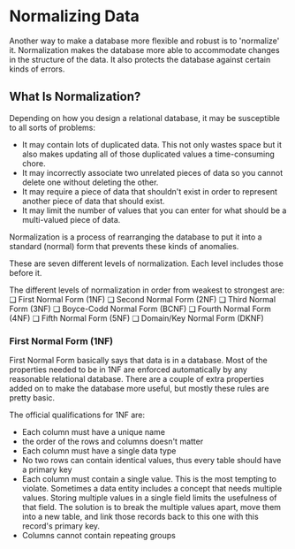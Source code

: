 # Normalizing Data

Another way to make a database more flexible and robust is to 'normalize' it. Normalization makes the database more able to accommodate changes in the structure of the data. It also protects the database against certain kinds of errors.

## What Is Normalization?

Depending on how you design a relational database, it may be susceptible to all sorts of problems:

- It may contain lots of duplicated data. This not only wastes space but it also makes updating all of those duplicated values a time-consuming chore.
- It may incorrectly associate two unrelated pieces of data so you cannot delete one without deleting the other.
- It may require a piece of data that shouldn't exist in order to represent another piece of data that should exist.
- It may limit the number of values that you can enter for what should be a multi-valued piece of data.

Normalization is a process of rearranging the database to put it into a standard (normal) form that prevents these kinds of anomalies.

These are seven different levels of normalization. Each level includes those before it.

The different levels of normalization in order from weakest to strongest are:
❑ First Normal Form (1NF)
❑ Second Normal Form (2NF)
❑ Third Normal Form (3NF)
❑ Boyce-Codd Normal Form (BCNF)
❑ Fourth Normal Form (4NF)
❑ Fifth Normal Form (5NF)
❑ Domain/Key Normal Form (DKNF)

### First Normal Form (1NF)

First Normal Form basically says that data is in a database. Most of the properties needed to be in 1NF are enforced automatically by any reasonable relational database. There are a couple of extra properties added on to make the database more useful, but mostly these rules are pretty basic.

The official qualifications for 1NF are:

- Each column must have a unique name
- the order of the rows and columns doesn't matter
- Each column must have a single data type
- No two rows can contain identical values, thus every table should have a primary key
- Each column must contain a single value. This is the most tempting to violate. Sometimes a data entity includes a concept that needs multiple values. Storing multiple values in a single field limits the usefulness of that field. The solution is to break the multiple values apart, move them into a new table, and link those records back to this one with this record's primary key.
- Columns cannot contain repeating groups
